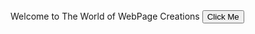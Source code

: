 <html>
<head>
 <b2>Welcome to The World of WebPage Creations</b2>
 </head>
 <body>
 <button>Click Me </button>
 </body>
 </html>
